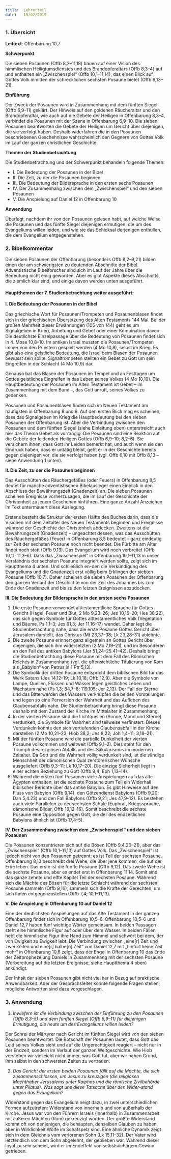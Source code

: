```yaml
---
title:  Lehrerteil
date:   15/02/2019
---
```


### 1. Übersicht

**Leittext**: Offenbarung 10,7

**Schwerpunkt** 

Die sieben Posaunen (Offb 8,2–11,18) bauen auf einer Vision des himmlischen Heiligtumsdienstes und des Brandopferaltars (Offb 8,3–4) auf und enthalten ein „Zwischenspiel“ (Offb 10,1–11,14), das einen Blick auf Gottes Volk inmitten der schrecklichen sechsten Posaune bietet (Offb 9,13–21). 

**Einführung** 

Der Zweck der Posaunen wird in Zusammenhang mit dem fünften Siegel (Offb 6,9–11) geklärt. Der Hinweis auf den goldenen Räucheraltar und den Brandopferaltar, wie auch auf die Gebete der Heiligen in Offenbarung 8,3–4, verbindet die Posaunen mit der Szene in Offenbarung 6,9–10. Die sieben Posaunen beantworten die Gebete der Heiligen um Gericht über diejenigen, die sie verfolgt haben. Deshalb widerfahren die in den Posaunen beschriebenen Geschehnisse wahrscheinlich den Gegnern von Gottes Volk im Lauf der ganzen christlichen Geschichte. 

**Themen der Studienbetrachtung** 

Die Studienbetrachtung und der Schwerpunkt behandeln folgende Themen: 

- I. Die Bedeutung der Posaunen in der Bibel 
- II.  Die Zeit, zu der die Posaunen beginnen 
- III. Die Bedeutung der Bildersprache in den ersten sechs Posaunen 
- IV. Der Zusammenhang zwischen dem „Zwischenspiel“ und den sieben Posaunen 
- V. Die Anspielung auf Daniel 12 in Offenbarung 10 

**Anwendung** 

Überlegt, nachdem ihr von den Posaunen gelesen habt, auf welche Weise die Posaunen und das fünfte Siegel diejenigen ermutigen, die um des Evangeliums willen leiden, und wie sie das Schicksal derjenigen enthüllen, die dem Evangelium entgegenstehen. 

### 2. Bibelkommentar

Die sieben Posaunen der Offenbarung (besonders Offb 8,2–9,21) bilden einen der am schwierigsten zu deutenden Abschnitte der Bibel. Adventistische Bibelforscher sind sich im Lauf der Jahre über die Bedeutung nicht einig geworden. Aber es gibt Aspekte dieses Abschnitts, die ziemlich klar sind, und einige davon werden unten ausgeführt. 

#### Hauptthemen der 7. Studienbetrachtung weiter ausgeführt: 

**I. Die Bedeutung der Posaunen in der Bibel** 

Das griechische Wort für Posaunen/Trompeten und Posaunenblasen ﬁndet sich in der griechischen Übersetzung des Alten Testaments 144 Mal. Bei der großen Mehrheit dieser Erwähnungen (105 von 144) geht es um Signalgeben in Krieg, Anbetung und Gebet oder einer Kombination davon. Die deutlichste Einzelpassage über die Bedeutung von Posaunen ﬁndet sich in 4. Mose 10,8–10. Im antiken Israel mussten die Posaunen/Trompeten immer von den Priestern gespielt werden (4 Mo 10,8), selbst im Krieg. Es gibt also eine geistliche Bedeutung, die Israel beim Blasen der Posaunen bewusst sein sollte. Signaltrompeten stellten ein Gebet zu Gott um sein Eingreifen in der Schlacht (4 Mo 10,9) dar. 

Genauso bat das Blasen der Posaunen im Tempel und an Festtagen um Gottes geistliches Eingreifen in das Leben seines Volkes (4 Mo 10,10). Die Hauptbedeutung der Posaunen im Alten Testament ist Gebet – im Zusammenhang mit dem Bund –, das Gott anruft, seines Volkes zu gedenken. 

Posaunen und Posaunenblasen ﬁnden sich im Neuen Testament am häuﬁgsten in Offenbarung 8 und 9. Auf den ersten Blick mag es scheinen, dass das Signalgeben im Krieg die Hauptbedeutung bei den sieben Posaunen der Offenbarung ist. Aber die Verbindung zwischen den Posaunen und dem fünften Siegel (siehe Einleitung oben) unterstreicht auch hier das Thema Gebet als vorrangig. Die Posaunen sind eine Reaktion auf die Gebete der leidenden Heiligen Gottes (Offb 6,9–10; 8,2–6). Sie versichern ihnen, dass Gott ihr Leiden bemerkt hat, und auch wenn sie den Eindruck haben, dass er untätig bleibt, geht er in der Geschichte bereits gegen diejenigen vor, die sie verfolgt haben (vgl. Offb 6,10 mit Offb 8,13 – siehe Anwendung 1 unten). 

**II. Die Zeit, zu der die Posaunen beginnen** 

Das Ausschütten des Räuchergefäßes (oder Feuers) in Offenbarung 8,5 deutet für manche adventistischen Bibelausleger einen Einblick in den Abschluss der Bewährungszeit (Gnadenzeit) an. Die sieben Posaunen scheinen Ereignisse vorherzusagen, die im Lauf der Geschichte der Christenheit zu jenem Geschehen hinführen. Eine ganze Anzahl Anzeichen im Text untermauert diese Auslegung. 

Erstens besteht die Struktur der ersten Hälfte des Buches darin, dass die Visionen mit dem Zeitalter des Neuen Testaments beginnen und Ereignisse während der Geschichte der Christenheit abdecken. Zweitens ist die Bewährungszeit (Gnadenzeit) – ungeachtet dessen, was das Ausschütten des Räuchergefäßes (Feuer) in Offenbarung 8,5 bedeutet – ganz eindeutig zur Zeit der sechsten Posaune noch nicht beendet. Die Fürbitte am Altar ﬁndet noch statt (Offb 9,13). Das Evangelium wird noch verbreitet (Offb 10,11; 11,3–6). Dass das „Zwischenspiel“ in Offenbarung 10,1–11,13 in unser Verständnis der sechsten Posaune integriert werden sollte, zeigt sich im Hauptthema 4 unten. Und schließlich en-den die Verkündigung des Evangeliums und die Gnadenzeit erst völlig beim Erklingen der siebten Posaune (Offb 10,7). Daher scheinen die sieben Posaunen der Offenbarung den ganzen Verlauf der Geschichte von der Zeit des Johannes bis zum Ende der Gnadenzeit und bis zu den letzten Ereignissen abzudecken. 

**III. Die Bedeutung der Bildersprache in den ersten sechs Posaunen** 

1. Die erste Posaune verwendet alttestamentliche Sprache für Gottes Gericht (Hagel, Feuer und Blut, 2 Mo 9,23–26; Jes 10,16–20; Hes 38,22), das sich gegen Symbole für Gottes alttestamentliches Volk (Vegetation und Bäume, Ps 1,1–3; Jes 61,3; Jer 11,16–17) wendet. Daher legt die Studienbetrachtung nahe, dass die erste Posaune Gottes Gericht über Jerusalem darstellt, das Christus (Mt 23,37–38; Lk 23,28–31) ablehnte. 
2. Die zweite Posaune erinnert ganz allgemein an Gottes Gericht über diejenigen, die sich ihm widersetzten (2 Mo 7,19–21), und im Besonderen an den Fall des antiken Babylons (Jer 51,24–25.41–42). Deshalb bringt die Studienbetrachtung diese Posaune mit dem Fall des Römischen Reiches in Zusammenhang (vgl. die offensichtliche Titulierung von Rom als „Babylon“ von Petrus in 1 Ptr 5,13). 
3. Die Symbolik der dritten Posaune entspricht dem biblischen Bild für das Werk Satans (Jes 14,12–19; Lk 10,18; Offb 12,9). Aber die Symbole von Lampe, Quellen, Flüssen und Wasser legen geistliches Leben und Wachstum nahe (Ps 1,3; 84,7–8; 119,105; Jer 2,13). Der Fall der Sterne und das Bitterwerden des Wassers verknüpfen die beiden Vorstellungen und legen so eine Perversion der Wahrheit und das Auﬂeben des Glaubensabfalls nahe. Die Studienbetrachtung bringt diese Posaune deshalb mit dem  Zustand der Kirche im Mittelalter in Zusammenhang. 
4. In der vierten Posaune sind die Lichtquellen (Sonne, Mond und Sterne) verdunkelt, die Symbole für Wahrheit sind teilweise verﬁnstert. Dieses Verdunkeln könnte den sich vertiefenden Glaubensabfall in der Kirche darstellen (2 Mo 10,21–23; Hiob 38,2; Jes 8,22; Joh 1,4–11; 3,18–21). 
5. Mit der fünften Posaune wird die partielle Dunkelheit der vierten Posaune vollkommen und weltweit (Offb 9,1–2). Dies steht für den Triumph des religiösen Abfalls und des Säkularismus im modernen Zeitalter. Da Gott und die Wahrheit völlig verdunkelt sind, ist die sündige Menschheit der dämonischen Qual zerstörerischer Wünsche ausgeliefert (Offb 9,3–11; Lk 10,17–20). Die einzige Sicherheit liegt in einer echten Beziehung zu Gott (Offb 9,4; Eph 1,13–14). 
6. Während die ersten fünf Posaunen viele Anspielungen auf das alte Ägypten enthalten, ist die sechste Posaune zum Teil ein Widerhall biblischer Berichte über das antike Babylon. Es gibt Hinweise auf den Fluss von Babylon (Offb 9,14), den Götzendienst Babylons (Offb 9,20; Dan 5,4.23) und den Fall Babylons (Offb 9,21; Jes 47,9–12). Es bestehen auch viele Parallelen zu der sechsten Schale (Euphrat, Kriegssprache, dämonische Bilder, Offb 16,12–16). Somit beschreibt die sechste Posaune eine Opposition gegen Gott, die der des endzeitlichen Babylons ähnlich ist (Offb 17,4–5). 

**IV. Der Zusammenhang zwischen dem „Zwischenspiel“ und den sieben Posaunen** 

Die Posaunen konzentrieren sich auf die Bösen (Offb 9,4.20–21), aber das „Zwischenspiel“ (Offb 10,1–11,13) auf Gottes Volk. Das „Zwischenspiel“ ist jedoch nicht von den Posaunen getrennt; es ist Teil der sechsten Posaune. Offenbarung 8,13 beschreibt drei Wehe, die über jene kommen, die auf der Erde leben. Das erste ist die fünfte Posaune (Offb 9,12). Das zweite Wehe ist die sechste Posaune, aber es endet erst in Offenbarung 11,14. Somit sind das ganze zehnte und elfte Kapitel Teil der sechsten Posaune. Während sich die Mächte des Bösen für die letzte Schlacht während der sechsten Posaune sammeln (Offb 9,16), sammeln sich die Kräfte der Gerechten, um sich ihnen entgegenzustellen (Offb 7,4; 10,1–11,13). 

**V. Die Anspielung in Offenbarung 10 auf Daniel 12** 

Eine der deutlichsten Anspielungen auf das Alte Testament in der ganzen Offenbarung ﬁndet sich in Offenbarung 10,5–6. Offenbarung 10,5–6 und Daniel 12,7 haben fünf wichtige Wörter gemeinsam. In beiden Passagen steht eine himmlische Figur auf oder über dem Wasser. In beiden Fällen hebt die himmlische Figur ihre Hand zum Himmel und schwört bei dem, der von Ewigkeit zu Ewigkeit lebt. Die Verbindung zwischen „eine[r] Zeit und zwei Zeiten und eine[r] halbe[n] Zeit“ von Daniel 12,7 mit „hinfort keine Zeit mehr“ in Offenbarung 10,6 zeigt, dass der Engel in Offenbarung 10 das Ende der Zeitprophezeiung Daniels in Zusammenhang mit der sechsten Posaune (Vorbereitung auf die letzten Ereignisse, siehe Hauptthema 4 oben) ankündigt. 

Der Inhalt der sieben Posaunen gibt nicht viel her in Bezug auf praktische Anwendbarkeit. Aber der Gesprächsleiter könnte folgende Fragen stellen; mögliche Antworten sind dazu vorgeschlagen. 

### 3. Anwendung

1. _Inwiefern ist die Verbindung zwischen der Einführung zu den Posaunen (Offb 8,3–5) und dem fünften Siegel (Offb 6,9–11) für diejenigen Ermutigung, die heute um des Evangeliums willen leiden?_ 

Der Schrei der Märtyrer nach Gericht im fünften Siegel wird von den sieben Posaunen beantwortet. Die Botschaft der Posaunen lautet, dass Gott das Leid seines Volkes sieht und auf die Ungerechtigkeit reagiert – nicht nur in der Endzeit, sondern im Verlauf der ganzen Weltgeschichte. Wie Hiob verstehen wir vielleicht nicht immer, was Gott tut, aber wir haben Grund, ihm selbst in den schwersten Zeiten zu vertrauen. 

2. _Das Gericht der ersten beiden Posaunen fällt auf die Mächte, die sich zusammenschlossen, um Jesus zu kreuzigen (die religiösen Machthaber Jerusalems unter Kaiphas und die römische Zivilbehörde unter Pilatus). Was sagt uns diese Tatsache über den Wider-stand gegen das Evangelium?_ 

Widerstand gegen das Evangelium neigt dazu, in zwei unterschiedlichen Formen aufzutreten: Widerstand von innerhalb und von außerhalb der Kirche. Jesus war von den Führern Israels (innerhalb) in Zusammenarbeit mit äußeren Mächten (Rom) gekreuzigt worden. Der größte Widerstand kommt oft von denjenigen, die behaupten, denselben Glauben zu haben, aber in Wirklichkeit Wölfe im Schafspelz sind. Eine ähnliche Dynamik zeigt sich in dem Gleichnis vom verlorenen Sohn (Lk 15,11–32). Der Vater wird letztendlich von dem Sohn abgelehnt, der geblieben war. Während dieser loyal zu sein scheint, wird er im Endeffekt von selbstsüchtigem Gewinn getrieben. 